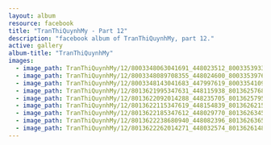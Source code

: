 ```yaml
---
layout: album
resource: facebook
title: "TranThiQuynhMy - Part 12"
description: "facebook album of TranThiQuynhMy, part 12."
active: gallery
album-title: "TranThiQuynhMy"
images:
  - image_path: TranThiQuynhMy/12/8003348063041691_448023512_8003353933041104_8122499002912049911_n.jpg
  - image_path: TranThiQuynhMy/12/8003348089708355_448024600_8003353976374433_358878760499171214_n.jpg
  - image_path: TranThiQuynhMy/12/8003348143041683_447997619_8003354109707753_8378518607090702833_n.jpg
  - image_path: TranThiQuynhMy/12/8013621995347631_448115938_8013625768680587_2809985244098543978_n.jpg
  - image_path: TranThiQuynhMy/12/8013622092014288_448235705_8013625795347251_7277618495922102209_n.jpg
  - image_path: TranThiQuynhMy/12/8013622115347619_448154839_8013626215347209_874211049420816288_n.jpg
  - image_path: TranThiQuynhMy/12/8013622185347612_448029770_8013626345347196_4585779218903206487_n.jpg
  - image_path: TranThiQuynhMy/12/8013622238680940_448082396_8013626365347194_507504845918573390_n.jpg
  - image_path: TranThiQuynhMy/12/8013622262014271_448032574_8013626148680549_6867800915721621455_n.jpg
---
```

